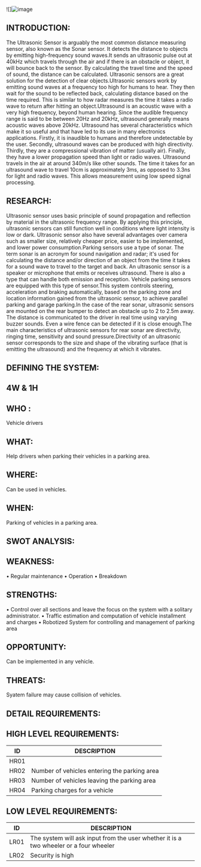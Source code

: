 ![]![image](https://user-images.githubusercontent.com/94230272/144211496-cba9cbd8-5b4f-499c-a855-4e25685e4acc.png)


INTRODUCTION:
----------------------
The Ultrasonic Sensor is arguably the most common distance measuring sensor, also known as the Sonar sensor. It detects the distance to objects by emitting high-frequency sound waves.It sends an ultrasonic pulse out at 40kHz which travels through the air and if there is an obstacle or object, it will bounce back to the sensor. By calculating the travel time and the speed of sound, the distance can be calculated. Ultrasonic sensors are a great solution for the detection of clear objects.Ultrasonic sensors work by emitting sound waves at a frequency too high for humans to hear. They then wait for the sound to be reflected back, calculating distance based on the time required. This is similar to how radar measures the time it takes a radio wave to return after hitting an object.Ultrasound is an acoustic wave with a very high frequency, beyond human hearing. Since the audible frequency range is said to be between 20Hz and 20kHz, ultrasound generally means acoustic waves above 20kHz. Ultrasound has several characteristics which make it so useful and that have led to its use in many electronics applications. Firstly, it is inaudible to humans and therefore undetectable by the user. Secondly, ultrasound waves can be produced with high directivity. Thirdly, they are a compressional vibration of matter (usually air). Finally, they have a lower propagation speed than light or radio waves.
Ultrasound travels in the air at around 340m/s like other sounds. The time it takes for an ultrasound wave to travel 10cm is approximately 3ms, as opposed to 3.3ns for light and radio waves. This allows measurement using low speed signal processing.


RESEARCH:
-----------------------
Ultrasonic sensor uses basic principle of sound propagation and reflection by material in the ultrasonic frequency range. By applying this principle, ultrasonic sensors can still function well in conditions where light intensity is low or dark. Ultrasonic sensor also have several advantages over camera such as smaller size, relatively cheaper price, easier to be implemented, and lower power consumption.Parking sensors use a type of sonar. The term sonar is an acronym for sound navigation and radar; it's used for calculating the distance and/or direction of an object from the time it takes for a sound wave to travel to the target and back. An ultrasonic sensor is a speaker or microphone that emits or receives ultrasound. There is also a type that can handle both emission and reception. Vehicle parking sensors are equipped with this type of sensor.This system controls steering, acceleration and braking automatically, based on the parking zone and location information gained from the ultrasonic sensor, to achieve parallel parking and garage parking.In the case of the rear sonar, ultrasonic sensors are mounted on the rear bumper to detect an obstacle up to 2 to 2.5m away. The distance is communicated to the driver in real time using varying buzzer sounds. Even a wire fence can be detected if it is close enough.The main characteristics of ultrasonic sensors for rear sonar are directivity, ringing time, sensitivity and sound pressure.Directivity of an ultrasonic sensor corresponds to the size and shape of the vibrating surface (that is emitting the ultrasound) and the frequency at which it vibrates.


DEFINING THE SYSTEM:
---------------------------








4W & 1H
---------------------
WHO :
--------------
Vehicle drivers

WHAT:
------------------
Help drivers when parking their vehicles in a parking area.

WHERE:
--------------------
Can be used in vehicles. 

WHEN:
-------------------
Parking of vehicles in a parking area.




SWOT ANALYSIS:
----------------------
WEAKNESS:
-------------------
•	Regular maintenance
•	Operation 
•	Breakdown

STRENGTHS:
-------------------
•	Control over all sections and leave the focus on the system with a solitary administrator.
•	Traffic estimation and computation of vehicle installment and charges
•	Robotized System for controlling and management of parking area

OPPORTUNITY:
-------------------
Can be implemented in any vehicle.

THREATS:
--------------------------
Syatem failure may cause collision of vehicles.



DETAIL REQUIREMENTS:
-------------------------
HIGH LEVEL REQUIREMENTS:
----------------------------
|ID   |       DESCRIPTION                                                         |
|---- |---------------------------------------------------------------------------|
|HR01 |                                                                           |
|HR02 |         Number of vehicles entering the parking area                      |
|HR03 |          Number of vehicles leaving the parking area                      |
|HR04 |         Parking charges for a vehicle                                     |


LOW LEVEL REQUIREMENTS:
-------------------------

|ID     |                            DESCRIPTION                                                             |
|------ |----------------------------------------------------------------------------------------------------|
|LR01   |            The system will ask input from the user whether it is a two wheeler or a four wheeler   | 
|LR02   |            Security is high                                                                        |



